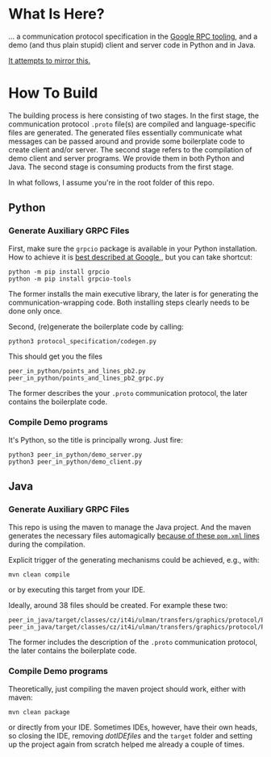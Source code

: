 # What Is Here?

... a communication protocol specification in the [Google RPC tooling](https://grpc.io/),
and a demo (and thus plain stupid) client and server code in Python and in Java.

[It attempts to mirror this.](https://docs.google.com/document/d/1n-ctWjGaVLyosTd_52GeAafeYUdEu-TTGuJQjoq6q2o/edit)


# How To Build
The building process is here consisting of two stages. In the first stage,
the communication protocol `.proto` file(s) are compiled and language-specific
files are generated. The generated files essentially communicate what messages
can be passed around and provide some boilerplate code to create client and/or
server. The second stage refers to the compilation of demo client and server
programs. We provide them in both Python and Java. The second stage is consuming
products from the first stage.

In what follows, I assume you're in the root folder of this repo.

## Python
### Generate Auxiliary GRPC Files
First, make sure the `grpcio` package is available in your Python installation.
How to achieve it is [best described at Google,](https://grpc.io/docs/languages/python/quickstart/#prerequisites),
but you can take shortcut:

```
python -m pip install grpcio
python -m pip install grpcio-tools
```

The former installs the main executive library, the later is for generating the
communication-wrapping code. Both installing steps clearly needs to be done only once.

Second, (re)generate the boilerplate code by calling:

```
python3 protocol_specification/codegen.py
```

This should get you the files

```
peer_in_python/points_and_lines_pb2.py
peer_in_python/points_and_lines_pb2_grpc.py
```

The former describes the your `.proto` communication protocol, the later contains the boilerplate code.

### Compile Demo programs
It's Python, so the title is principally wrong. Just fire:

```
python3 peer_in_python/demo_server.py
python3 peer_in_python/demo_client.py
```

## Java
### Generate Auxiliary GRPC Files
This repo is using the maven to manage the Java project. And the maven generates the necessary files automagically
[because of these `pom.xml` lines](https://github.com/grpc/grpc-java/blob/master/examples/pom.xml) during the compilation.

Explicit trigger of the generating mechanisms could be achieved, e.g., with:

```
mvn clean compile
```

or by executing this target from your IDE.

Ideally, around 38 files should be created. For example these two:

```
peer_in_java/target/classes/cz/it4i/ulman/transfers/graphics/protocol/PointsAndLinesOuterClass.class
peer_in_java/target/classes/cz/it4i/ulman/transfers/graphics/protocol/PointsAndLinesGrpc.class
```

The former includes the description of the `.proto` communication protocol, the later contains the boilerplate code.

### Compile Demo programs
Theoretically, just compiling the maven project should work, either with maven:

```
mvn clean package
```

or directly from your IDE. Sometimes IDEs, however, have their own heads, so
closing the IDE, removing *dotIDEfiles* and the `target` folder and setting up
the project again from scratch helped me already a couple of times.

